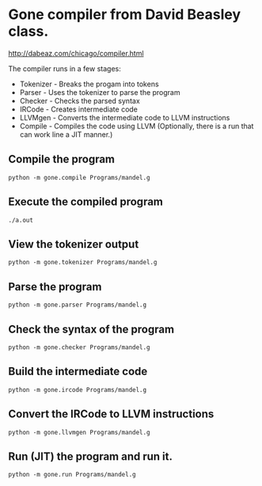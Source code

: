 # Gone compiler from David Beasley class.

http://dabeaz.com/chicago/compiler.html

The compiler runs in a few stages:
* Tokenizer - Breaks the progam into tokens
* Parser - Uses the tokenizer to parse the program
* Checker - Checks the parsed syntax
* IRCode - Creates intermediate code
* LLVMgen - Converts the intermediate code to LLVM instructions
* Compile - Compiles the code using LLVM (Optionally, there is a run that can
            work line a JIT manner.)

## Compile the program

`python -m gone.compile Programs/mandel.g`

## Execute the compiled program
`./a.out`

## View the tokenizer output
`python -m gone.tokenizer Programs/mandel.g`

## Parse the program
`python -m gone.parser Programs/mandel.g`

## Check the syntax of the program
`python -m gone.checker Programs/mandel.g`

## Build the intermediate code
`python -m gone.ircode Programs/mandel.g`

## Convert the IRCode to LLVM instructions
`python -m gone.llvmgen Programs/mandel.g`

## Run (JIT) the program and run it.
`python -m gone.run Programs/mandel.g`

